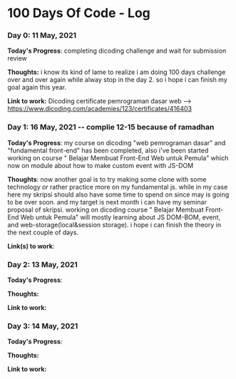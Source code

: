 # 100 Days Of Code - Log

### Day 0: 11 May, 2021

**Today's Progress**: completing dicoding challenge and wait for submission review

**Thoughts:** i know its kind of lame to realize i am doing 100 days challenge over and over again while alway stop in the day 2. so i hope i can finish my goal again this year.

**Link to work:** Dicoding certificate pemrograman dasar web --> https://www.dicoding.com/academies/123/certificates/416403 

### Day 1: 16 May, 2021 -- complie 12-15 because of ramadhan

**Today's Progress**: my course on dicoding "web pemrograman dasar" and "fundamental front-end" has been completed, also i've been started working on course " Belajar Membuat Front-End Web untuk Pemula" which now on module about how to make custom event with JS-DOM

**Thoughts**: now another goal is to try making some clone with some technology or rather practice more on my fundamental js. while in my case here my skripsi should also have some time to spend on since may is going to be over soon. and my target is next month i can have my seminar proposal of skripsi. working on dicoding course " Belajar Membuat Front-End Web untuk Pemula" will mostly learning about JS DOM-BOM, event, and web-storage(local&session storage). i hope i can finish the theory in the next couple of days.

**Link(s) to work**: 

### Day 2: 13 May, 2021

**Today's Progress**: 

**Thoughts:** 

**Link to work:** 

### Day 3: 14 May, 2021

**Today's Progress**: 

**Thoughts:** 

**Link to work:** 

